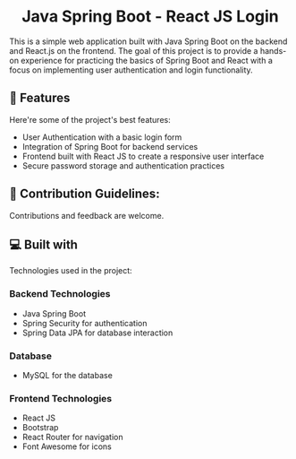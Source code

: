 <h1 align="center" id="title">Java Spring Boot - React JS Login</h1>

<p id="description">This is a simple web application built with Java Spring Boot on the backend and React.js on the frontend. The goal of this project is to provide a hands-on experience for practicing the basics of Spring Boot and React with a focus on implementing user authentication and login functionality.</p>

  
  
<h2>🧐 Features</h2>

Here're some of the project's best features:

*   User Authentication with a basic login form
*   Integration of Spring Boot for backend services
*   Frontend built with React JS to create a responsive user interface
*   Secure password storage and authentication practices

<h2>🍰 Contribution Guidelines:</h2>

Contributions and feedback are welcome.

  
  
<h2>💻 Built with</h2>

Technologies used in the project:

### Backend Technologies
*   Java Spring Boot
*   Spring Security for authentication
*   Spring Data JPA for database interaction

### Database 
*   MySQL for the database

### Frontend Technologies
*   React JS
*   Bootstrap
*   React Router for navigation
*   Font Awesome for icons
